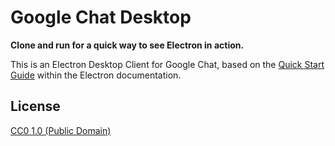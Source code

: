 # Google Chat Desktop

**Clone and run for a quick way to see Electron in action.**

This is an Electron Desktop Client for Google Chat, based on the [Quick Start Guide](https://electronjs.org/docs/tutorial/quick-start) within the Electron documentation.

## License

[CC0 1.0 (Public Domain)](LICENSE.md)
